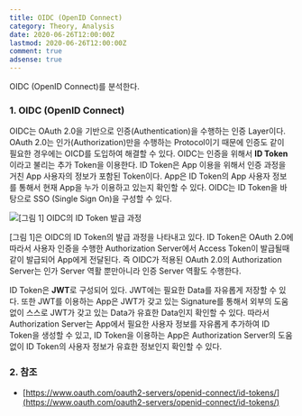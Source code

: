 ```yaml
---
title: OIDC (OpenID Connect)
category: Theory, Analysis
date: 2020-06-26T12:00:00Z
lastmod: 2020-06-26T12:00:00Z
comment: true
adsense: true
---
```


OIDC (OpenID Connect)를 분석한다.

### 1. OIDC (OpenID Connect)

OIDC는 OAuth 2.0을 기반으로 인증(Authentication)을 수행하는 인증 Layer이다. OAuth 2.0는 인가(Authorization)만을 수행하는 Protocol이기 때문에 인증도 같이 필요한 경우에는 OICD를 도입하여 해결할 수 있다. OIDC는 인증을 위해서 **ID Token**이라고 불리는 추가 Token을 이용한다. ID Token은 App 이용을 위해서 인증 과정을 거친 App 사용자의 정보가 포함된 Token이다. App은 ID Token의 App 사용자 정보를 통해서 현재 App을 누가 이용하고 있는지 확인할 수 있다. OIDC는 ID Token을 바탕으로 SSO (Single Sign On)을 구성할 수 있다.

![[그림 1] OIDC의 ID Token 발급 과정]({{site.baseurl}}/images/theory_analysis/OIDC/OIDC_ID_Token_Flow.PNG)

[그림 1]은 OIDC의 ID Token의 발급 과정을 나타내고 있다. ID Token은 OAuth 2.0에 따라서 사용자 인증을 수행한 Authorization Server에서 Access Token이 발급될때 같이 발급되어 App에게 전달된다. 즉 OIDC가 적용된 OAuth 2.0의 Authorization Server는 인가 Server 역활 뿐만아니라 인증 Server 역활도 수행한다.

ID Token은 **JWT**로 구성되어 있다. JWT에는 필요한 Data를 자유롭게 저장할 수 있다. 또한 JWT를 이용하는 App은 JWT가 갖고 있는 Signature를 통해서 외부의 도움없이 스스로 JWT가 갖고 있는 Data가 유효한 Data인지 확인할 수 있다. 따라서 Authorization Server는 App에서 필요한 사용자 정보를 자유롭게 추가하여 ID Token을 생성할 수 있고, ID Token을 이용하는 App은 Authorization Server의 도움없이 ID Token의 사용자 정보가 유효한 정보인지 확인할 수 있다.

### 2. 참조

* [https://www.oauth.com/oauth2-servers/openid-connect/id-tokens/](https://www.oauth.com/oauth2-servers/openid-connect/id-tokens/)
